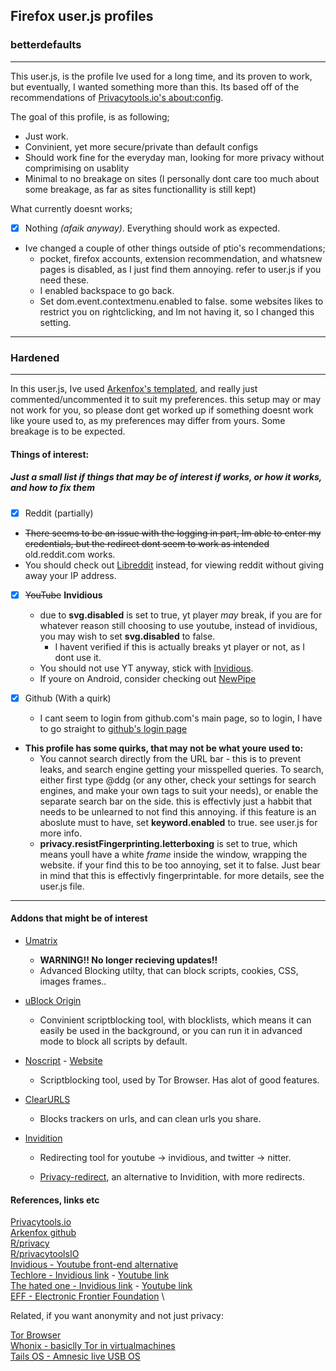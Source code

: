## Firefox user.js profiles


### betterdefaults
--- 
This user.js, is the profile Ive used for a long time, and its proven to work, but eventually, I wanted something more than this.
Its based off of the recommendations of [Privacytools.io's about:config](https://privacytools.io/browsers/#about_config).

The goal of this profile, is as following;

- Just work.
- Convinient, yet more secure/private than default configs
- Should work fine for the everyday man, looking for more privacy without comprimising on usablity
- Minimal to no breakage on sites (I personally dont care too much about some breakage, as far as sites functionallity is still kept)

What currently doesnt works;
- [x] Nothing *(afaik anyway)*. Everything should work as expected.

* Ive changed a couple of other things outside of ptio's recommendations;
	* pocket, firefox accounts, extension recommendation, and whatsnew pages is disabled, as I just find them annoying. refer to user.js if you need these.
	* I enabled backspace to go back.
	* Set dom.event.contextmenu.enabled to false. some websites likes to restrict you on rightclicking, and Im not having it, so I changed this setting.
---

### Hardened 
--- 
In this user.js, Ive used [Arkenfox's templated](github.com/arkenfox/user.js), and really just commented/uncommented it to suit my preferences. this setup may or may not work for you, so please dont get worked up if something doesnt work like youre used to, as my preferences may differ from yours. Some breakage is to be expected.

#### Things of interest:
##### Just a small list if things that may be of interest if works, or how it works, and how to *fix* them

- [x] Reddit (partially)

* ~~There seems to be an issue with the logging in part, Im able to enter my credentials, but the redirect dont seem to work as intended~~ old.reddit.com works.
* You should check out [Libreddit](https://github.com/spikecodes/libreddit) instead, for viewing reddit without giving away your IP address.

- [x] ~~YouTube~~ **Invidious**

	* due to **svg.disabled** is set to true, yt player *may* break, if you are for whatever reason still choosing to use youtube, instead of invidious, you may wish to set **svg.disabled** to false. 
		* I havent verified if this is actually breaks yt player or not, as I dont use it.
	* You should not use YT anyway, stick with [Invidious](https://github.com/iv-org/invidious).
	* If youre on Android, consider checking out [NewPipe](https://github.com/TeamNewPipe/NewPipe)


- [x] Github (With a quirk)
	* I cant seem to login from github.com's main page, so to login, I have to go straight to [github's login page](www.github.com/login)

* **This profile has some quirks, that may not be what youre used to:**
	* You cannot search directly from the URL bar - this is to prevent leaks, and search engine getting your misspelled queries. To search, either first type @ddg (or any other, check your settings for search engines, and make your own tags to suit your needs), or enable the separate search bar on the side. this is effectivly just a habbit that needs to be unlearned to not find this annoying. if this feature is an aboslute must to have, set **keyword.enabled** to true. see user.js for more info.
	* **privacy.resistFingerprinting.letterboxing** is set to true, which means youll have a white *frame* inside the window, wrapping the website. if your find this to be too annoying, set it to false. Just bear in mind that this is effectivly fingerprintable. for more details, see the user.js file. 

---

#### Addons that might be of interest

* [Umatrix](https://github.com/gorhill/uMatrix)
	* **WARNING!! No longer recieving updates!!**
	* Advanced Blocking utilty, that can block scripts, cookies, CSS, images frames..

* [uBlock Origin](https://github.com/gorhill/uBlock)
	* Convinient scriptblocking tool, with blocklists, which means it can easily be used in the background, or you can run it in advanced mode to block all scripts by default. 

* [Noscript](https://addons.mozilla.org/en-US/firefox/addon/noscript/) - [Website](https://noscript.net/) 
	* Scriptblocking tool, used by Tor Browser. Has alot of good features.
 

* [ClearURLS](https://addons.mozilla.org/en-US/firefox/addon/clearurls/)
	* Blocks trackers on urls, and can clean urls you share.


* [Invidition](https://addons.mozilla.org/en-US/firefox/addon/invidition/)

	* Redirecting tool for youtube -> invidious, and twitter -> nitter.

	* [Privacy-redirect](https://github.com/SimonBrazell/privacy-redirect), an alternative to Invidition, with more redirects.


#### References, links etc
[Privacytools.io](privacytools.io) \
[Arkenfox github](https://github.com/arkenfox/user.js/) \
[R/privacy](https://libredd.it/r/privacy/) \
[R/privacytoolsIO](https://libredd.it/r/privacytoolsIO/) \
[Invidious - Youtube front-end alternative](https://github.com/iv-org/invidious) \
[Techlore - Invidious link](https://invidious.snopyta.org/channel/UCs6KfncB4OV6Vug4o_bzijg) -  [Youtube link](https://www.youtube.com/channel/UCs6KfncB4OV6Vug4o_bzijg) \
[The hated one - Invidious link](https://invidious.snopyta.org/channel/UCjr2bPAyPV7t35MvcgT3W8Q) - [Youtube link](https://www.youtube.com/channel/UCjr2bPAyPV7t35MvcgT3W8Q) \
[EFF - Electronic Frontier Foundation](https://www.eff.org/) \

Related, if you want anonymity and not just privacy:

[Tor Browser](torproject.org) \
[Whonix - basiclly Tor in virtualmachines](whonix.org) \
[Tails OS - Amnesic live USB OS](https://tails.boum.org/)
